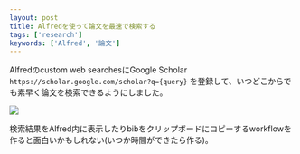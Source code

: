 ```yaml
---
layout: post
title: Alfredを使って論文を最速で検索する
tags: ['research']
keywords: ['Alfred', '論文']
---
```


Alfredのcustom web searchesにGoogle Scholar ```https://scholar.google.com/scholar?q={query}``` を登録して、いつどこからでも素早く論文を検索できるようにしました。

![ ](/img/blog_alfred_google_scholar.png)

検索結果をAlfred内に表示したりbibをクリップボードにコピーするworkflowを作ると面白いかもしれない(いつか時間ができたら作る)。